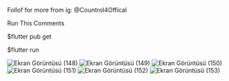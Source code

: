 Follof for more from ig: @Countrol4Offical

Run This Comments

$flutter pub get

$flutter run

![Ekran Görüntüsü (148)](https://user-images.githubusercontent.com/47148545/148907201-7767ce9f-723d-4afa-a7c6-bcaee3963d80.png)
![Ekran Görüntüsü (149)](https://user-images.githubusercontent.com/47148545/148907208-93be295b-2e7e-4931-8606-0044a00c988d.png)
![Ekran Görüntüsü (150)](https://user-images.githubusercontent.com/47148545/148907217-198a8765-74e1-4ca7-8658-ef16b263755b.png)
![Ekran Görüntüsü (151)](https://user-images.githubusercontent.com/47148545/148907221-9a76d8df-34f2-4e06-a885-625b9389bfec.png)
![Ekran Görüntüsü (152)](https://user-images.githubusercontent.com/47148545/148907224-64f806e9-fd39-429a-82be-5f028cb37c69.png)
![Ekran Görüntüsü (153)](https://user-images.githubusercontent.com/47148545/148907226-92a4a70a-4e62-4e0f-8e5a-9f8311d71e7d.png)
